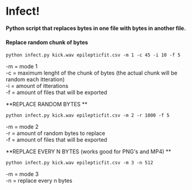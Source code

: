 # Infect!
**Python script that replaces bytes in one file with bytes in another file.**

#### Replace random chunk of bytes  

`python infect.py kick.wav epilepticfit.csv -m 1 -c 45 -i 10 -f 5  `

-m = mode 1  
-c = maximum lenght of the chunk of bytes (the actual chunk will be random each itteration)  
-i = amount of itterations  
-f = amount of files that will be exported  

**REPLACE RANDOM BYTES  **

`python infect.py kick.wav epilepticfit.csv -m 2 -r 1000 -f 5  `

-m = mode 2  
-r = amount of random bytes to replace  
-f = amount of files that will be exported  

**REPLACE EVERY N BYTES (works good for PNG's and MP4)  **

`python infect.py kick.wav epilepticfit.csv -m 3 -n 512  `

-m = mode 3  
-n = replace every n bytes
